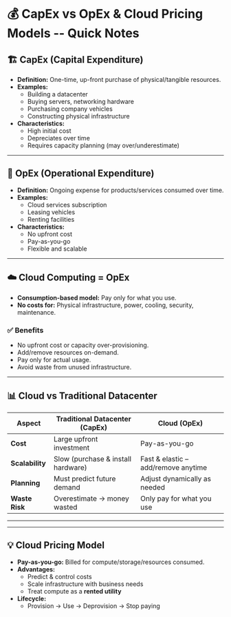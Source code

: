 # 💰 CapEx vs OpEx & Cloud Pricing Models -- Quick Notes

## 🏗 CapEx (Capital Expenditure)

-   **Definition:** One-time, up-front purchase of physical/tangible
    resources.
-   **Examples:**
    -   Building a datacenter
    -   Buying servers, networking hardware
    -   Purchasing company vehicles
    -   Constructing physical infrastructure
-   **Characteristics:**
    -   High initial cost
    -   Depreciates over time
    -   Requires capacity planning (may over/underestimate)

------------------------------------------------------------------------

## 🔄 OpEx (Operational Expenditure)

-   **Definition:** Ongoing expense for products/services consumed over
    time.
-   **Examples:**
    -   Cloud services subscription
    -   Leasing vehicles
    -   Renting facilities
-   **Characteristics:**
    -   No upfront cost
    -   Pay-as-you-go
    -   Flexible and scalable

------------------------------------------------------------------------

## ☁️ Cloud Computing = OpEx

-   **Consumption-based model:** Pay only for what you use.
-   **No costs for:** Physical infrastructure, power, cooling, security,
    maintenance.

### ✅ Benefits

-   No upfront cost or capacity over-provisioning.
-   Add/remove resources on-demand.
-   Pay only for actual usage.
-   Avoid waste from unused infrastructure.

------------------------------------------------------------------------

## 📊 Cloud vs Traditional Datacenter

| **Aspect**       | **Traditional Datacenter (CapEx)** | **Cloud (OpEx)**               |
|------------------|-----------------------------------|--------------------------------|
| **Cost**         | Large upfront investment          | Pay-as-you-go                 |
| **Scalability**  | Slow (purchase & install hardware)| Fast & elastic – add/remove anytime |
| **Planning**     | Must predict future demand        | Adjust dynamically as needed  |
| **Waste Risk**   | Overestimate → money wasted       | Only pay for what you use     |

---

------------------------------------------------------------------------

## 💡 Cloud Pricing Model

-   **Pay-as-you-go:** Billed for compute/storage/resources consumed.
-   **Advantages:**
    -   Predict & control costs
    -   Scale infrastructure with business needs
    -   Treat compute as a **rented utility**
-   **Lifecycle:**
    -   Provision → Use → Deprovision → Stop paying
